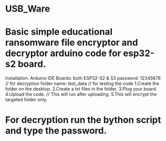 # USB_Ware
# Basic simple educational ransomware file encryptor and decryptor arduino code for esp32-s2 board.
installation: Arduino IDE
Boards: both ESP32-S2 & S3
password: 12345678   // for decryption
folder name: test_data   // for testing the code
1.Create the folder on the desktop.
2.Create a txt files in the folder.
3.Plug your board.
4.Upload the code.   // This will run after uploading.
5.This will encrypt the targeted folder only.
# For decryption run the bython script and type the password.
